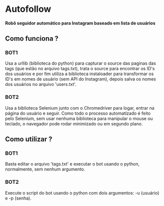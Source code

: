 # Autofollow
#### Robô seguidor automático para Instagram baseado em lista de usuários

## Como funciona ?

### BOT1
Usa a urllib (biblioteca do python) para capturar o source das paginas das tags (que estão no arquivo tags.txt), trata o source para encontrar os ID's dos usuários e por fim utiliza a biblioteca instaloader para transformar os ID's em nomes de usuário (sem API do Instagram), depois salva os nomes dos usuários no arquivo 'users.txt'.

### BOT2
Usa a biblioteca Selenium junto com o Chromedriver para logar, entrar na página do usuário e seguir. Como todo o processo automatizado é feito pelo Selenium, sem usar nenhuma biblioteca para manipular o mouse ou teclado, o navegador pode rodar minimizado ou em segundo plano.

## Como utilizar ?

### BOT1
Basta editar o arquivo 'tags.txt' e executar o bot usando o python, normalmente, sem nenhum argumento.

### BOT2
Execute o script do bot usando o python com dois argumentos: -u (usuário) e -p (senha).
